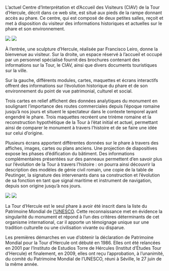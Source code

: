 L’actuel Centre d’Interprétation et d’Accueil des Visiteurs (CIAV) de la Tour d’Hercule, décrit dans ce web site, est situé aux pieds de la rampe donnant accès au phare. Ce centre, qui est composé de deux petites salles, reçoit et met à disposition du visiteur des informations historiques et actuelles sur le phare et son environnement.

<div class="photoset-grid" data-layout="2">
<a href="http://ciav.s3.amazonaws.com/img/_DSC3302.jpg" class="fresco" data-fresco-group="article" data-fresco-caption=""><img src="http://ciav.s3.amazonaws.com/img/_DSC3302.jpg"></a>
<a href="http://ciav.s3.amazonaws.com/img/panorama.jpg" class="fresco" data-fresco-group="article" data-fresco-caption=""><img src="http://ciav.s3.amazonaws.com/img/panorama.jpg"></a>
</div>

À l’entrée, une sculpture d’Hercule, réalisée par Francisco Leiro, donne la bienvenue au visiteur. Sur la droite, un espace réservé à l’accueil et occupé par un personnel spécialisé fournit des brochures contenant des informations sur la Tour, le CIAV, ainsi que divers documents touristiques sur la ville.

Sur la gauche, différents modules, cartes, maquettes et écrans interactifs offrent des informations sur l’évolution historique du phare et de son environnement du point de vue patrimonial, culturel et social.

Trois cartes en relief affichent des données analytiques du monument en soulignant l’importance des routes commerciales depuis l’époque romaine jusqu’à nos jours et situent le spectateur dans le contexte temporel ayant engendré le phare. Trois maquettes recréent une trirème romaine et la reconstruction hypothétique de la Tour à l’état initial et actuel, permettant ainsi de comparer le monument à travers l’histoire et de se faire une idée sur celui d’origine.

Plusieurs écrans apportent différentes données sur le phare à travers des affiches, images, cartes ou plans anciens. Une projection de diapositives expose les phases d’édification du bâtiment. Des informations complémentaires présentées sur des panneaux permettent d’en savoir plus sur l’évolution de la Tour à travers l’histoire : on pourra ainsi découvrir la description des modèles de génie civil romain, une copie de la table de Peutinger, la signature des intervenants dans sa construction et l’évolution de sa fonction en tant que signal maritime et instrument de navigation, depuis son origine jusqu’à nos jours.

<div class="photoset-grid" data-layout="2">
<a href="http://ciav.s3.amazonaws.com/img/_DSC5560.jpg" class="fresco" data-fresco-group="article" data-fresco-caption=""><img src="http://ciav.s3.amazonaws.com/img/_DSC5560.jpg"></a>
<a href="http://ciav.s3.amazonaws.com/img/_DSC3206.jpg" class="fresco" data-fresco-group="article" data-fresco-caption=""><img src="http://ciav.s3.amazonaws.com/img/_DSC3206.jpg"></a>
</div>

La Tour d’Hercule est le seul phare à avoir été inscrit dans la liste du Patrimoine Mondial de [l’UNESCO](http://www.unesco.org). Cette reconnaissance met en évidence la singularité du monument et répond à l’un des critères déterminants de cet organisme international, car il apporte un témoignage unique sur une tradition culturelle ou une civilisation vivante ou disparue.

Les premières démarches en vue d’obtenir la déclaration de Patrimoine Mondial pour la Tour d’Hercule ont débuté en 1986. Elles ont été relancées en 2001 par l’Instituto de Estudios Torre de Hércules (Institut d’Études Tour d’Hercule) et finalement, en 2009, elles ont reçu l’approbation, à l’unanimité, du comité du Patrimoine Mondial de l’UNESCO, réuni à Séville, le 27 juin de la même année. 
